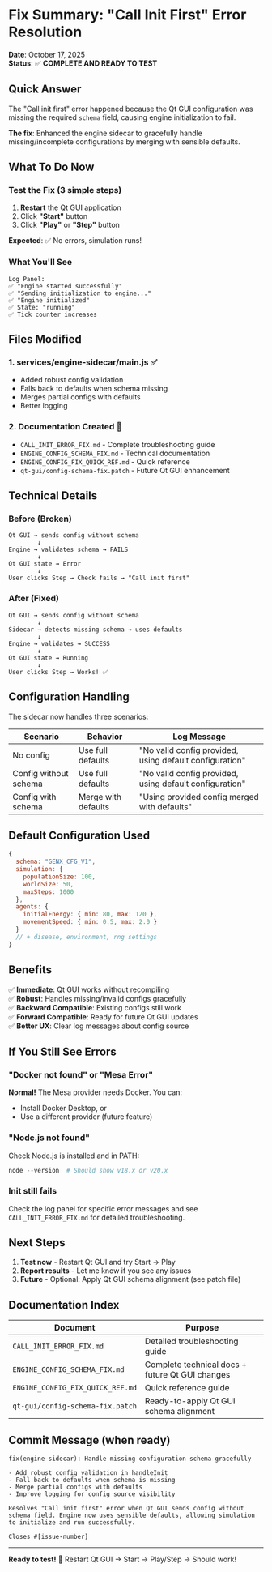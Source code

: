 # Fix Summary: "Call Init First" Error Resolution

**Date**: October 17, 2025  
**Status**: ✅ **COMPLETE AND READY TO TEST**

## Quick Answer

The "Call init first" error happened because the Qt GUI configuration was missing the required `schema` field, causing engine initialization to fail. 

**The fix**: Enhanced the engine sidecar to gracefully handle missing/incomplete configurations by merging with sensible defaults.

## What To Do Now

### Test the Fix (3 simple steps)

1. **Restart** the Qt GUI application
2. Click **"Start"** button
3. Click **"Play"** or **"Step"** button

**Expected**: ✅ No errors, simulation runs!

### What You'll See

```
Log Panel:
✅ "Engine started successfully"
✅ "Sending initialization to engine..."
✅ "Engine initialized"  
✅ State: "running"
✅ Tick counter increases
```

## Files Modified

### 1. **services/engine-sidecar/main.js** ✅
- Added robust config validation
- Falls back to defaults when schema missing
- Merges partial configs with defaults
- Better logging

### 2. **Documentation Created** 📄
- `CALL_INIT_ERROR_FIX.md` - Complete troubleshooting guide
- `ENGINE_CONFIG_SCHEMA_FIX.md` - Technical documentation
- `ENGINE_CONFIG_FIX_QUICK_REF.md` - Quick reference
- `qt-gui/config-schema-fix.patch` - Future Qt GUI enhancement

## Technical Details

### Before (Broken)
```
Qt GUI → sends config without schema
        ↓
Engine → validates schema → FAILS
        ↓
Qt GUI state → Error
        ↓
User clicks Step → Check fails → "Call init first"
```

### After (Fixed)
```
Qt GUI → sends config without schema
        ↓
Sidecar → detects missing schema → uses defaults
        ↓
Engine → validates → SUCCESS
        ↓
Qt GUI state → Running
        ↓
User clicks Step → Works! ✅
```

## Configuration Handling

The sidecar now handles three scenarios:

| Scenario | Behavior | Log Message |
|----------|----------|-------------|
| No config | Use full defaults | "No valid config provided, using default configuration" |
| Config without schema | Use full defaults | "No valid config provided, using default configuration" |
| Config with schema | Merge with defaults | "Using provided config merged with defaults" |

## Default Configuration Used

```javascript
{
  schema: "GENX_CFG_V1",
  simulation: {
    populationSize: 100,
    worldSize: 50,
    maxSteps: 1000
  },
  agents: {
    initialEnergy: { min: 80, max: 120 },
    movementSpeed: { min: 0.5, max: 2.0 }
  }
  // + disease, environment, rng settings
}
```

## Benefits

✅ **Immediate**: Qt GUI works without recompiling  
✅ **Robust**: Handles missing/invalid configs gracefully  
✅ **Backward Compatible**: Existing configs still work  
✅ **Forward Compatible**: Ready for future Qt GUI updates  
✅ **Better UX**: Clear log messages about config source

## If You Still See Errors

### "Docker not found" or "Mesa Error"
**Normal!** The Mesa provider needs Docker. You can:
- Install Docker Desktop, or
- Use a different provider (future feature)

### "Node.js not found"
Check Node.js is installed and in PATH:
```powershell
node --version  # Should show v18.x or v20.x
```

### Init still fails
Check the log panel for specific error messages and see `CALL_INIT_ERROR_FIX.md` for detailed troubleshooting.

## Next Steps

1. **Test now** - Restart Qt GUI and try Start → Play
2. **Report results** - Let me know if you see any issues
3. **Future** - Optional: Apply Qt GUI schema alignment (see patch file)

## Documentation Index

| Document | Purpose |
|----------|---------|
| `CALL_INIT_ERROR_FIX.md` | Detailed troubleshooting guide |
| `ENGINE_CONFIG_SCHEMA_FIX.md` | Complete technical docs + future Qt GUI changes |
| `ENGINE_CONFIG_FIX_QUICK_REF.md` | Quick reference guide |
| `qt-gui/config-schema-fix.patch` | Ready-to-apply Qt GUI schema alignment |

## Commit Message (when ready)

```
fix(engine-sidecar): Handle missing configuration schema gracefully

- Add robust config validation in handleInit
- Fall back to defaults when schema is missing
- Merge partial configs with defaults
- Improve logging for config source visibility

Resolves "Call init first" error when Qt GUI sends config without
schema field. Engine now uses sensible defaults, allowing simulation
to initialize and run successfully.

Closes #[issue-number]
```

---

**Ready to test!** 🚀 Restart Qt GUI → Start → Play/Step → Should work!
